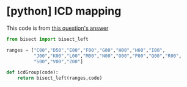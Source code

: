 # [python] ICD mapping

This code is from [this question's answer](https://stackoverflow.com/questions/60348489/how-to-order-strings-with-numbers-and-letters-in-order-to-categorize-in-python)

```python
from bisect import bisect_left

ranges = ["C00","D50","E00","F00","G00","H00","H60","I00",
          "J00","K00","L00","M00","N00","O00","P00","Q00","R00",
          "S00","V00","Z00"]

def icdGroup(code): 
    return bisect_left(ranges,code)
```

